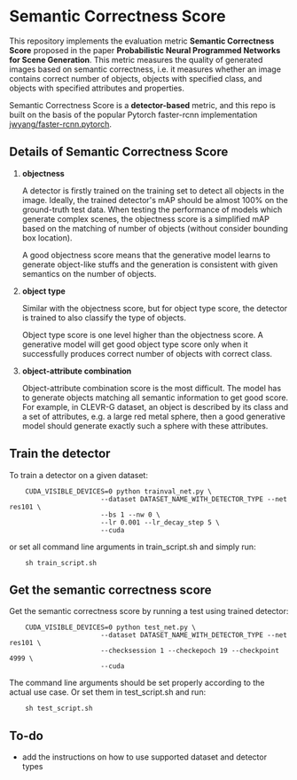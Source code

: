 # Semantic Correctness Score


This repository implements the evaluation metric **Semantic Correctness Score** proposed in the paper **Probabilistic Neural Programmed Networks for Scene Generation**. This metric measures the quality of generated images based on semantic correctness, i.e. it measures whether an image contains correct number of objects, objects with specified class, and objects with specified attributes and properties. 

Semantic Correctness Score is a **detector-based** metric, and this repo is built on the basis of the popular Pytorch faster-rcnn implementation [jwyang/faster-rcnn.pytorch](https://github.com/jwyang/faster-rcnn.pytorch).


## Details of Semantic Correctness Score

1. **objectness**

    A detector is firstly trained on the training set to detect all objects in the image. Ideally, the trained detector's mAP should be almost 100% on the ground-truth test data. When testing the performance of models which generate complex scenes, the objectness score is a simplified mAP based on the matching of number of objects (without consider bounding box location).
    
    A good objectness score means that the generative model learns to generate object-like stuffs and the generation is consistent with given semantics on the number of objects.

2. **object type**
    
    Similar with the objectness score, but for object type score, the detector is trained to also classify the type of objects.
    
    Object type score is one level higher than the objectness score. A generative model will get good object type score only when it successfully produces correct number of objects with correct class.
    
3. **object-attribute combination**

    Object-attribute combination score is the most difficult. The model has to generate objects matching all semantic information to get good score. For example, in CLEVR-G dataset, an object is described by its class and a set of attributes, e.g. a large red metal sphere, then a good generative model should generate exactly such a sphere with these attributes. 

## Train the detector

To train a detector on a given dataset:

```shell
    CUDA_VISIBLE_DEVICES=0 python trainval_net.py \
                       --dataset DATASET_NAME_WITH_DETECTOR_TYPE --net res101 \
                       --bs 1 --nw 0 \
                       --lr 0.001 --lr_decay_step 5 \
                       --cuda 
```

or set all command line arguments in train_script.sh and simply run:

```shell
    sh train_script.sh
```


## Get the semantic correctness score

Get the semantic correctness score by running a test using trained detector:

```shell
    CUDA_VISIBLE_DEVICES=0 python test_net.py \
                       --dataset DATASET_NAME_WITH_DETECTOR_TYPE --net res101 \
                       --checksession 1 --checkepoch 19 --checkpoint 4999 \
                       --cuda

```

The command line arguments should be set properly according to the actual use case. Or set them in test_script.sh and run:

```shell
    sh test_script.sh
```





## To-do


- add the instructions on how to use supported dataset and detector types